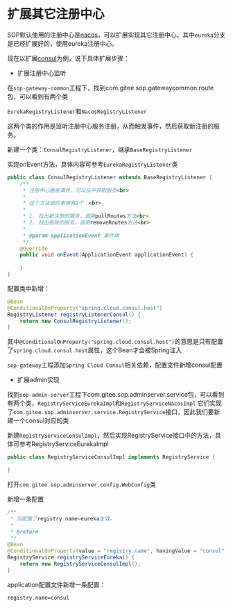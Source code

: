 # 扩展其它注册中心

SOP默认使用的注册中心是[nacos](https://nacos.io/)，可以扩展实现其它注册中心，其中`eureka`分支是已经扩展好的，使用eureka注册中心。

现在以扩展[consul](https://www.consul.io/)为例，说下具体扩展步骤：

- 扩展注册中心监听

在`sop-gateway-common`工程下，找到com.gitee.sop.gatewaycommon.route包，可以看到有两个类

`EurekaRegistryListener`和`NacosRegistryListener`

这两个类的作用是监听注册中心服务注册，从而触发事件，然后获取新注册的服务。

新建一个类：`ConsulRegistryListener`，继承`BaseRegistryListener`

实现onEvent方法，具体内容可参考`EurekaRegistryListener`类

```java
public class ConsulRegistryListener extends BaseRegistryListener {
    /**
     * 注册中心触发事件，可以从中获取服务<br>
     *     
     * 这个方法做的事情有2个：<br>
     * 
     * 1. 找出新注册的服务，调用pullRoutes方法<br>
     * 2. 找出删除的服务，调用removeRoutes方法<br>
     * 
     * @param applicationEvent 事件体
     */
    @Override
    public void onEvent(ApplicationEvent applicationEvent) {
    
    }
}
```

配置类中新增：

```java
@Bean
@ConditionalOnProperty("spring.cloud.consul.host")
RegistryListener registryListenerConsul() {
    return new ConsulRegistryListener();
}
```

其中`@ConditionalOnProperty("spring.cloud.consul.host")`的意思是只有配置了`spring.cloud.consul.host`属性，这个Bean才会被Spring注入

`sop-gateway`工程添加`Spring Cloud Consul`相关依赖，配置文件新增consul配置

- 扩展admin实现

找到`sop-admin-server`工程下com.gitee.sop.adminserver.service包，可以看到有两个类，`RegistryServiceEurekaImpl`和`RegistryServiceNacosImpl`
它们实现了`com.gitee.sop.adminserver.service.RegistryService`接口，因此我们要新建一个consul对应的类

新建`RegistryServiceConsulImpl`，然后实现RegistryService接口中的方法，具体可参考RegistryServiceEurekaImpl

```java
public class RegistryServiceConsulImpl implements RegistryService {
    
}
```

打开`com.gitee.sop.adminserver.config.WebConfig`类

新增一条配置

```java
/**
 * 当配置了registry.name=eureka生效。
 *
 * @return
 */
@Bean
@ConditionalOnProperty(value = "registry.name", havingValue = "consul")
RegistryService registryServiceEureka() {
    return new RegistryServiceConsulImpl();
}
```

application配置文件新增一条配置：

```properties
registry.name=consul
```
